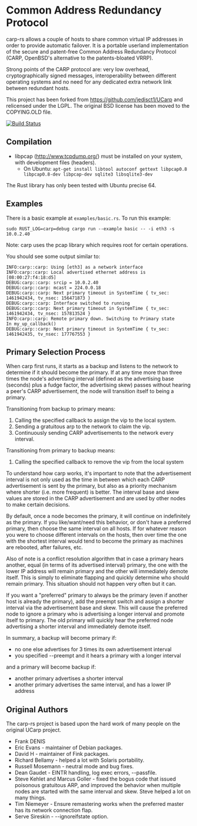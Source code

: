 # Common Address Redundancy Protocol

carp-rs allows a couple of hosts to share common virtual IP addresses in order
to provide automatic failover. It is a portable userland implementation of the
secure and patent-free Common Address Redundancy Protocol (CARP, OpenBSD's
alternative to the patents-bloated VRRP).

Strong points of the CARP protocol are: very low overhead, cryptographically
signed messages, interoperability between different operating systems and no
need for any dedicated extra network link between redundant hosts.

This project has been forked from https://github.com/jedisct1/UCarp and
relicensed under the LGPL. The original BSD license has been moved to
the COPYING.OLD file.

[![Build Status](https://travis-ci.org/hjr3/carp-rs.svg?branch=master)](https://travis-ci.org/hjr3/carp-rs)

## Compilation

   * libpcap (http://www.tcpdump.org/) must be installed on your system, with
   development files (headers).
      * On Ubuntu: `apt-get install libtool autoconf gettext libpcap0.8 libpcap0.8-dev libpcap-dev sqlite3 libsqlite3-dev`

The Rust library has only been tested with Ubuntu precise 64.

## Examples

There is a basic example at `examples/basic.rs`. To run this example:

```
sudo RUST_LOG=carp=debug cargo run --example basic -- -i eth3 -s 10.0.2.40
```

Note: carp uses the pcap library which requires root for certain operations.

You should see some output similar to:

```
INFO:carp::carp: Using [eth3] as a network interface
INFO:carp::carp: Local advertised ethernet address is [08:00:27:f4:18:d5]
DEBUG:carp::carp: srcip = 10.0.2.40
DEBUG:carp::carp: mcast = 224.0.0.18
DEBUG:carp::carp: Next primary timeout in SystemTime { tv_sec: 1461942434, tv_nsec: 156471873 }
DEBUG:carp::carp: Interface switched to running
DEBUG:carp::carp: Next primary timeout in SystemTime { tv_sec: 1461942434, tv_nsec: 157813524 }
INFO:carp::carp: Remote primary down. Switching to Primary state
In my_up_callback()
DEBUG:carp::carp: Next primary timeout in SystemTime { tv_sec: 1461942435, tv_nsec: 177767553 }
```


## Primary Selection Process

When carp first runs, it starts as a backup and listens to the network
to determine if it should become the primary. If at any time more than
three times the node's advertising interval (defined as the advertising
base (seconds) plus a fudge factor, the advertising skew) passes without
hearing a peer's CARP advertisement, the node will transition itself to
being a primary.

Transitioning from backup to primary means:

   1. Calling the specified callback to assign the vip to the local system.
   2. Sending a gratuitous arp to the network to claim the vip.
   3. Continuously sending CARP advertisements to the network every interval.

Transitioning from primary to backup means:

   1. Calling the specified callback to remove the vip from the local system

To understand how carp works, it's important to note that the
advertisement interval is not only used as the time in between which
each CARP advertisement is sent by the primary, but also as a priority
mechanism where shorter (i.e. more frequent) is better. The interval
base and skew values are stored in the CARP advertisement and are used
by other nodes to make certain decisions.

By default, once a node becomes the primary, it will continue on
indefinitely as the primary. If you like/want/need this behavior, or don't
have a preferred primary, then choose the same interval on all hosts.
If for whatever reason you were to choose different intervals on the
hosts, then over time the one with the shortest interval would tend to
become the primary as machines are rebooted, after failures, etc.

Also of note is a conflict resolution algorithm that in case a primary
hears another, equal (in terms of its advertised interval) primary, the
one with the lower IP address will remain primary and the other will
immediately demote itself.  This is simply to eliminate flapping and
quickly determine who should remain primary.  This situation should not
happen very often but it can.

If you want a "preferred" primary to always be the primary (even if another
host is already the primary), add the preempt switch and
assign a shorter interval via the advertisement base and
skew.  This will cause the preferred node to ignore a
primary who is advertising a longer interval and promote itself to primary.
The old primary will quickly hear the preferred node advertising a shorter
interval and immediately demote itself.

In summary, a backup will become primary if:

   * no one else advertises for 3 times its own advertisement interval
   * you specified --preempt and it hears a primary with a longer interval

and a primary will become backup if:

   *  another primary advertises a shorter interval
   *  another primary advertises the same interval, and has a lower IP address

## Original Authors

The carp-rs project is based upon the hard work of many people on the original UCarp project.

   * Frank DENIS <j at pureftpd dot org>
   * Eric Evans <eevans at sym-link dot com> - maintainer of Debian packages.
   * David H <dmalloc at users dot sf dot net> - maintainer of Fink packages.
   * Richard Bellamy <richard dot bellamy at virgin dot net> - helped a lot with Solaris portability.
   * Russell Mosemann - neutral mode and bug fixes.
   * Dean Gaudet <dean at arctic dot org> - EINTR handling, log exec errors, --passfile.
   * Steve Kehlet and Marcus Goller - fixed the bogus code that issued poisonous
     gratuitous ARP, and improved the behavior when multiple nodes are started
     with the same interval and skew.  Steve helped a lot on many things.
   * Tim Niemeyer <niemeyer at kdo dot de> - Ensure remastering works when the
     preferred master has its network connection flap.
   * Serve Sireskin - --ignoreifstate option.

